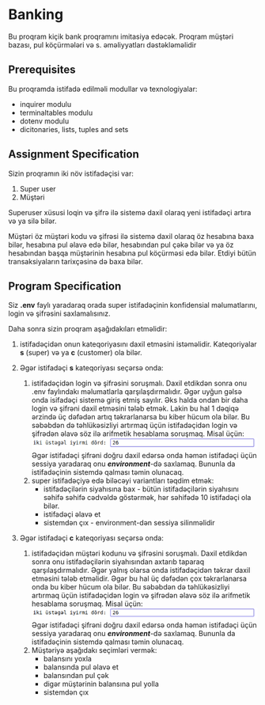 # Banking

Bu proqram kiçik bank proqramını imitasiya edəcək. Proqram müştəri bazası, pul köçürmələri və s. əməliyyatları dəstəkləməlidir

## Prerequisites

Bu proqramda istifadə edilməli modullar və texnologiyalar:

- inquirer modulu
- terminaltables modulu
- dotenv modulu
- dicitonaries, lists, tuples and sets

## Assignment Specification

Sizin proqramın iki növ istifadəçisi var:

1. Super user
2. Müştəri

Superuser xüsusi loqin və şifrə ilə sistemə daxil olaraq yeni istifadəçi artıra və ya silə bilər.

Müştəri öz müştəri kodu və şifrəsi ilə sistemə daxil olaraq öz hesabına baxa bilər, hesabına pul əlavə edə bilər, hesabından pul çəkə bilər və ya öz hesabından başqa müştərinin hesabına pul köçürməsi edə bilər. Etdiyi bütün transaksiyaların tarixçəsinə də baxa bilər.

## Program Specification

Siz **.env** faylı yaradaraq orada super istifadəçinin konfidensial məlumatlarını, login və şifrəsini saxlamalısınız.

Daha sonra sizin proqram aşağıdakıları etməlidir:

1. istifadəçidən onun kateqoriyasını daxil etməsini istəməlidir. Kateqoriyalar **s** (super) və ya **c** (customer) ola bilər.
2. Əgər istifadəçi **s** kateqoriyası seçərsə onda:
    1. istifadəçidən login və şifrəsini soruşmalı. Daxil etdikdən sonra onu .env faylındakı məlumatlarla qarşılaşdırmalıdır. Əgər uyğun gəlsə onda isifadəçi sistemə giriş etmiş sayılır. Əks halda ondan bir daha login və şifrəni daxil etməsini tələb etmək. Lakin bu hal 1 dəqiqə ərzində üç dəfədən artıq təkrarlanarsa bu kiber hücum ola bilər. Bu səbəbdən də təhlükəsizliyi artırmaq üçün istifadəçidən login və şifrədən əlavə söz ilə arifmetik hesablama soruşmaq. Misal üçün: ![](./images/picture1.jpg)
    Əgər istifadəçi şifrəni doğru daxil edərsə onda həmən istifadəçi üçün sessiya yaradaraq onu ***environment***-də saxlamaq. Bununla da istifadəçinin sistemdə qalması təmin olunacaq.
    2. super istifadəçiyə edə biləcəyi variantları təqdim etmək:
        - istifadəçilərin siyahısına bax - bütün istifadəçilərin siyahısını səhifə səhifə cədvəldə göstərmək, hər səhifədə 10 istifadəçi ola bilər.
        - istifadəçi əlavə et
        - sistemdən çıx - environment-dən sessiya silinməlidir

3. Əgər istifadəçi **c** kateqoriyası seçərsə onda:
    1. istifadəçidən müştəri kodunu və şifrəsini soruşmalı. Daxil etdikdən sonra onu istifadəçilərin siyahısından axtarıb taparaq qarşılaşdırmalıdır. Əgər yalnış olarsa onda istifadəçidən təkrar daxil etməsini tələb etməlidir. Əgər bu hal üç dəfədən çox təkrarlanarsa onda bu kiber hücum ola bilər. Bu səbəbdən də təhlükəsizliyi artırmaq üçün istifadəçidən login və şifrədən əlavə söz ilə arifmetik hesablama soruşmaq. Misal üçün: ![](./images/picture1.jpg)
    Əgər istifadəçi şifrəni doğru daxil edərsə onda həmən istifadəçi üçün sessiya yaradaraq onu ***environment***-də saxlamaq. Bununla da istifadəçinin sistemdə qalması təmin olunacaq.
    2. Müştəriyə aşağıdakı seçimləri vermək:
        - balansını yoxla
        - balansında pul əlavə et
        - balansından pul çək
        - digər müştərinin balansına pul yolla
        - sistemdən çıx